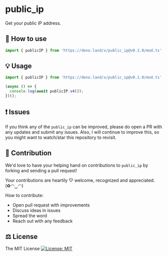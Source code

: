 # public_ip

Get your public IP address.

## 🔧 How to use

```js
import { publicIP } from 'https://deno.land/x/public_ip@v0.1.0/mod.ts';
```

## 💡 Usage

```ts
import { publicIP } from 'https://deno.land/x/public_ip@v0.1.0/mod.ts';

(async () => {
  console.log(await publicIP.v4());
})();
```

## ❗ Issues

If you think any of the `public_ip` can be improved, please do open a PR with any updates and submit any issues. Also, I will continue to improve this, so you might want to watch/star this repository to revisit.

## 💪 Contribution

We'd love to have your helping hand on contributions to `public_ip` by forking and sending a pull request!

Your contributions are heartily ♡ welcome, recognized and appreciated. (✿◠‿◠)

How to contribute:

- Open pull request with improvements
- Discuss ideas in issues
- Spread the word
- Reach out with any feedback

## ⚖️ License

The MIT License [![License: MIT](https://img.shields.io/badge/License-MIT-yellow.svg)](https://opensource.org/licenses/MIT)
